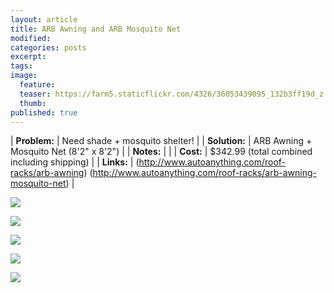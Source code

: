 ```yaml
---
layout: article
title: ARB Awning and ARB Mosquito Net
modified:
categories: posts
excerpt:
tags:
image:
  feature:
  teaser: https://farm5.staticflickr.com/4326/36053439095_132b3ff19d_z.jpg
  thumb:
published: true
---
```


| **Problem:** | Need shade + mosquito shelter! |
| **Solution:** | ARB Awning + Mosquito Net (8'2" x 8'2") |
| **Notes:** |  |
| **Cost:** | $342.99 (total combined including shipping) |
| **Links:** | (http://www.autoanything.com/roof-racks/arb-awning) (http://www.autoanything.com/roof-racks/arb-awning-mosquito-net) |

![](https://farm5.staticflickr.com/4326/36053439095_132b3ff19d_z.jpg)

![](https://farm5.staticflickr.com/4329/35881874442_69ee6e503f_z.jpg)

![](https://farm5.staticflickr.com/4322/36053379215_db1ff80e64_z.jpg)

![](https://farm5.staticflickr.com/4319/35881861412_e2766b7d65_z.jpg)

![](https://farm5.staticflickr.com/4302/36053339895_c68f19bf62_z.jpg)
